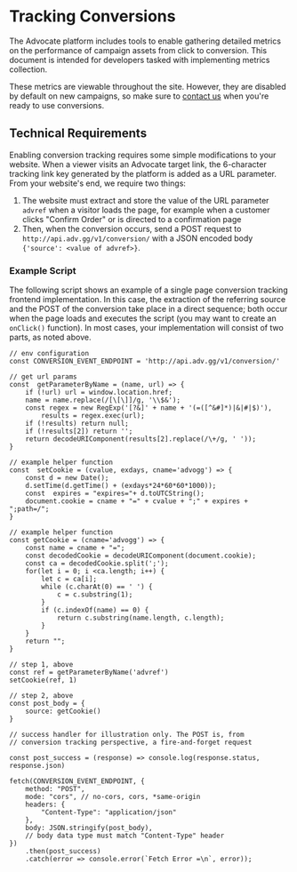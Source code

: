 # Tracking Conversions

The Advocate platform includes tools to enable gathering detailed metrics on the performance of campaign assets from click to conversion. This document is intended for developers tasked with implementing metrics collection.

These metrics are viewable throughout the site. However, they are disabled by default on new campaigns, so make sure to [contact us](mailto:admin@advocate.gg) when you're ready to use conversions.

## Technical Requirements

Enabling conversion tracking requires some simple modifications to your website. When a viewer visits an Advocate target link, the 6-character tracking link key generated by the platform is added as a URL parameter. From your website's end, we require two things:

1. The website must extract and store the value of the URL parameter `advref` when a visitor loads the page, for example when a customer clicks "Confirm Order" or is directed to a confirmation page
2. Then, when the conversion occurs, send a POST request to `http://api.adv.gg/v1/conversion/` with a JSON encoded body `{'source': <value of advref>}`.

### Example Script

The following script shows an example of a single page conversion tracking frontend implementation. In this case, the extraction of the referring source and the POST of the conversion take place in a direct sequence; both occur when the page loads and executes the script (you may want to create an `onClick()` function). In most cases, your implementation will consist of two parts, as noted above.

```
// env configuration
const CONVERSION_EVENT_ENDPOINT = 'http://api.adv.gg/v1/conversion/'

// get url params
const  getParameterByName = (name, url) => {
    if (!url) url = window.location.href;
    name = name.replace(/[\[\]]/g, '\\$&');
    const regex = new RegExp('[?&]' + name + '(=([^&#]*)|&|#|$)'),
        results = regex.exec(url);
    if (!results) return null;
    if (!results[2]) return '';
    return decodeURIComponent(results[2].replace(/\+/g, ' '));
}

// example helper function
const  setCookie = (cvalue, exdays, cname='advogg') => {
    const d = new Date();
    d.setTime(d.getTime() + (exdays*24*60*60*1000));
    const  expires = "expires="+ d.toUTCString();
    document.cookie = cname + "=" + cvalue + ";" + expires + ";path=/";
}

// example helper function
const getCookie = (cname='advogg') => {
    const name = cname + "=";
    const decodedCookie = decodeURIComponent(document.cookie);
    const ca = decodedCookie.split(';');
    for(let i = 0; i <ca.length; i++) {
        let c = ca[i];
        while (c.charAt(0) == ' ') {
            c = c.substring(1);
        }
        if (c.indexOf(name) == 0) {
            return c.substring(name.length, c.length);
        }
    }
    return "";
}

// step 1, above
const ref = getParameterByName('advref')
setCookie(ref, 1)

// step 2, above
const post_body = {
    source: getCookie()
}

// success handler for illustration only. The POST is, from
// conversion tracking perspective, a fire-and-forget request

const post_success = (response) => console.log(response.status, response.json)

fetch(CONVERSION_EVENT_ENDPOINT, {
    method: "POST",
    mode: "cors", // no-cors, cors, *same-origin
    headers: {
        "Content-Type": "application/json"
    },
    body: JSON.stringify(post_body),
    // body data type must match "Content-Type" header
})
    .then(post_success)
    .catch(error => console.error(`Fetch Error =\n`, error));
```
